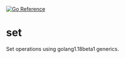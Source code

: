 [![Go Reference](https://pkg.go.dev/badge/github.com/elainabialkowski/set.svg)](https://pkg.go.dev/github.com/elainabialkowski/set)
# set
Set operations using golang1.18beta1 generics.

